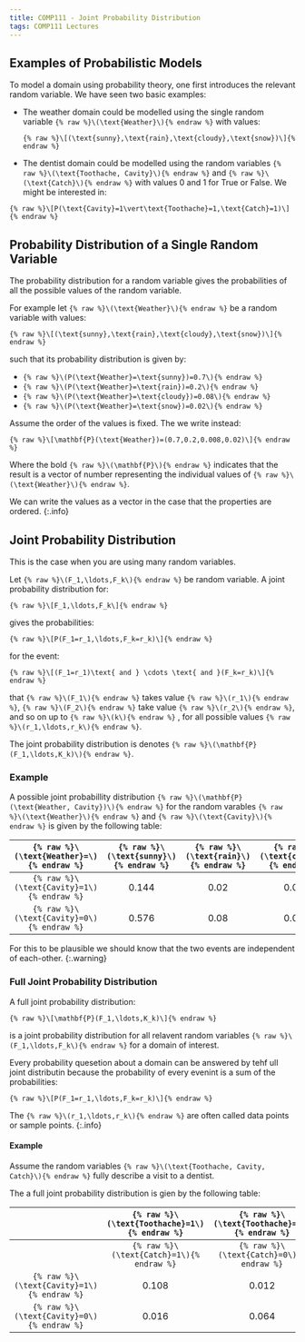 ```yaml
---
title: COMP111 - Joint Probability Distribution
tags: COMP111 Lectures
---
```

## Examples of Probabilistic Models
To model a domain using probability theory, one first introduces the relevant random variable. We have seen two basic examples:

* The weather domain could be modelled using the single random variable `{% raw %}\(\text{Weather}\){% endraw %}` with values:

	`{% raw %}\[(\text{sunny},\text{rain},\text{cloudy},\text{snow})\]{% endraw %}`

* The dentist domain could be modelled using the random variables `{% raw %}\(\text{Toothache, Cavity}\){% endraw %}` and `{% raw %}\(\text{Catch}\){% endraw %}` with values 0 and 1 for True or False. We might be interested in:

`{% raw %}\[P(\text{Cavity}=1\vert\text{Toothache}=1,\text{Catch}=1)\]{% endraw %}`

## Probability Distribution of a Single Random Variable
The probability distribution for a random variable gives the probabilities of all the possible values of the random variable.

For example let `{% raw %}\(\text{Weather}\){% endraw %}` be a random variable with values:

`{% raw %}\[(\text{sunny},\text{rain},\text{cloudy},\text{snow})\]{% endraw %}`

such that its probability distribution is given by:

* `{% raw %}\(P(\text{Weather}=\text{sunny})=0.7\){% endraw %}`
* `{% raw %}\(P(\text{Weather}=\text{rain})=0.2\){% endraw %}`
* `{% raw %}\(P(\text{Weather}=\text{cloudy})=0.08\){% endraw %}`
* `{% raw %}\(P(\text{Weather}=\text{snow})=0.02\){% endraw %}`

Assume the order of the values is fixed. The we write instead:

`{% raw %}\[\mathbf{P}(\text{Weather})=(0.7,0.2,0.008,0.02)\]{% endraw %}`

Where the bold `{% raw %}\(\mathbf{P}\){% endraw %}` indicates that the result is a vector of number representing the individual values of `{% raw %}\(\text{Weather}\){% endraw %}`.

We can write the values as a vector in the case that the properties are ordered.
{:.info}

## Joint Probability Distribution
This is the case when you are using many random variables.

Let `{% raw %}\(F_1,\ldots,F_k\){% endraw %}` be random variable. A joint probability distribution for:

`{% raw %}\[F_1,\ldots,F_k\]{% endraw %}`

gives the probabilities:

`{% raw %}\[P(F_1=r_1,\ldots,F_k=r_k)\]{% endraw %}`

for the event:

`{% raw %}\[(F_1=r_1)\text{ and } \cdots \text{ and }(F_k=r_k)\]{% endraw %}`

that `{% raw %}\(F_1\){% endraw %}` takes value `{% raw %}\(r_1\){% endraw %}`, `{% raw %}\(F_2\){% endraw %}` take value `{% raw %}\(r_2\){% endraw %}`, and so on up to `{% raw %}\(k\){% endraw %}` , for all possible values `{% raw %}\(r_1,\ldots,r_k\){% endraw %}`.

The joint probability distribution is denotes `{% raw %}\(\mathbf{P}(F_1,\ldots,K_k)\){% endraw %}`.

### Example
A possible joint probabillity distribution `{% raw %}\(\mathbf{P}(\text{Weather, Cavity})\){% endraw %}` for the random varables `{% raw %}\(\text{Weather}\){% endraw %}` and `{% raw %}\(\text{Cavity}\){% endraw %}` is given by the following table:

| `{% raw %}\(\text{Weather}=\){% endraw %}` | `{% raw %}\(\text{sunny}\){% endraw %}` | `{% raw %}\(\text{rain}\){% endraw %}` | `{% raw %}\(\text{cloudy}\){% endraw %}` | `{% raw %}\(\text{snow}\){% endraw %}` |
| :-: |  :-: | :-: | :-: | :-: |
| `{% raw %}\(\text{Cavity}=1\){% endraw %}` | 0.144 | 0.02 | 0.016 | 0.02 |
| `{% raw %}\(\text{Cavity}=0\){% endraw %}` | 0.576 | 0.08 | 0.064 | 0.08 |

For this to be plausible we should know that the two events are independent of each-other.
{:.warning}

### Full Joint Probability Distribution

A full joint probability distribution:

`{% raw %}\[\mathbf{P}(F_1,\ldots,K_k)\]{% endraw %}`

is a joint probability distribution for all relavent random variables `{% raw %}\(F_1,\ldots,F_k\){% endraw %}` for a domain of interest.

Every probability quesetion about a domain can be answered by tehf ull joint distributin because the probability of every evenint is a sum of the probabilities:

`{% raw %}\[P(F_1=r_1,\ldots,F_k=r_k)\]{% endraw %}`

The `{% raw %}\(r_1,\ldots,r_k\){% endraw %}` are often called data points or sample points.
{:.info}

#### Example
Assume the random variables `{% raw %}\(\text{Toothache, Cavity, Catch}\){% endraw %}` fully describe a visit to a dentist. 

The a full joint probability distribution is gien by the following table:

| | `{% raw %}\(\text{Toothache}=1\){% endraw %}` | `{% raw %}\(\text{Toothache}=1\){% endraw %}` | `{% raw %}\(\text{Toothache}=0\){% endraw %}` | `{% raw %}\(\text{Toothache}=0\){% endraw %}` |
| :-: | :-: | :-: | :-: | :-: |
| | `{% raw %}\(\text{Catch}=1\){% endraw %}` |  `{% raw %}\(\text{Catch}=0\){% endraw %}` |  `{% raw %}\(\text{Catch}=1\){% endraw %}` |  `{% raw %}\(\text{Catch}=0\){% endraw %}` | 
| `{% raw %}\(\text{Cavity}=1\){% endraw %}` | 0.108 | 0.012 | 0.072 | 0.008 |
| `{% raw %}\(\text{Cavity}=0\){% endraw %}` | 0.016 | 0.064 | 0.144 | 0.576 |
